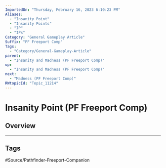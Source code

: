 ```yaml
---
ImportedOn: "Thursday, February 16, 2023 6:10:23 PM"
Aliases:
  - "Insanity Point"
  - "Insanity Points"
  - "IP"
  - "IPs"
Category: "General Gameplay Article"
Suffix: "PF Freeport Comp"
Tags:
  - "Category/General-Gameplay-Article"
parent:
  - "Insanity and Madness (PF Freeport Comp)"
up:
  - "Insanity and Madness (PF Freeport Comp)"
next:
  - "Madness (PF Freeport Comp)"
RWtopicId: "Topic_11214"
---
```

# Insanity Point (PF Freeport Comp)
## Overview

---
## Tags
#Source/Pathfinder-Freeport-Companion

